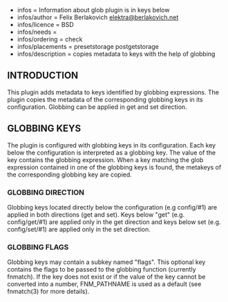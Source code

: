 - infos = Information about glob plugin is in keys below
- infos/author = Felix Berlakovich <elektra@berlakovich.net>
- infos/licence = BSD
- infos/needs =
- infos/ordering = check
- infos/placements = presetstorage postgetstorage
- infos/description = copies metadata to keys with the help of globbing

## INTRODUCTION ##

This plugin adds metadata to keys identified by globbing expressions. The plugin copies the metadata of the 
corresponding globbing keys in its configuration. Globbing can be applied in get and set direction.



## GLOBBING KEYS ##

The plugin is configured with globbing keys in its configuration. Each key below the configuration is
interpreted as a globbing key. The value of the key contains the globbing expression. When a key matching 
the glob expression contained in one of the globbing keys is found, the metakeys of the corresponding 
globbing key are copied.

### GLOBBING DIRECTION ###

Globbing keys located directly below the configuration (e.g config/#1) are applied in both directions
(get and set). Keys below "get" (e.g. config/get/#1) are applied only in the get direction and keys below set
(e.g. config/set/#1) are applied only in the set direction. 

### GLOBBING FLAGS ###

Globbing keys may contain a subkey named "flags". This optional key contains the flags to be passed to the
globbing function (currently fnmatch). If the key does not exist or if the value of the key cannot be
converted into a number, FNM_PATHNAME is used as a default (see fnmatch(3) for more details). 
 